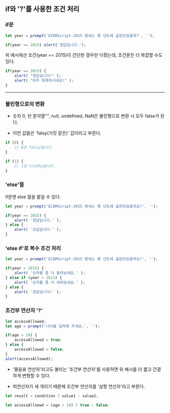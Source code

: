 ## if와 '?'를 사용한 조건 처리

### if문

~~~javascript
let year = prompt('ECMAScript-2015 명세는 몇 년도에 출판되었을까?', '');

if(year == 2015) alert('정답입니다.');
~~~

위 예시에선 조건(year == 2015)이 간단한 경우만 다뤘는데, 조건문은 더 복잡할 수도 있다.

~~~javascript
if(year == 2015) {
    alert( "정답입니다!" );
    alert( "아주 똑똑하시네요!" );
}
~~~

<hr >

### 불린형으로의 변환

- 숫자 0, 빈 문자열"", null, undefined, NaN은 불린형으로 변환 시 모두 false가 된다.

- 이런 값들은 'falsy(거짓 같은)' 값이라고 부른다.

~~~javascript
if (0) {
    // 0은 falsy입니다.
}

if (1) {
    // 1은 truthy입니다.
}
~~~

### 'else'절

if문엔 else 절을 붙일 수 있다.

~~~javascript
let year = prompt('ECAMScript-2015 명세는 몇 년도에 출판되었을까요?', '');

if(year == 2015) {
    alert( '정답입니다.' );
} else {
    alert( '오답입니다.' );
}
~~~

### 'else if'로 복수 조건 처리

~~~javascript
let year = prompt('ECAMScript-2015 명세는 몇 년도에 출판되었을까요?', '');

if(year < 2015) {
    alert( '숫자를 좀 더 올려보세요.' );
} else if (year > 2015) {
    alert( '숫자를 좀 더 내려보세요.' );
} else {
    alert( '정답입니다!' );
}
~~~

### 조건부 연산자 '?'

~~~javascript
let accessAllowed;
let age = prompt('나이를 입력해 주세요.', '');

if(age > 18) {
    accessAllowed = true;
} else {
    accessAllowed = false;
}
alert(accessAllowed);
~~~

- '물음표 연산자'라고도 불리는 '조건부 연산자'를 사용하면 위 예시를 더 짧고 간결하게 변형할 수 있다.

- 피연산자가 세 개이기 때문에 조건부 연산자를 '삼항 연산자'라고 부른다.

~~~javascript
let result = condition ? value1 : value2;
~~~
~~~javascript
let accessAlloewd = (age > 18) ? true : false;
~~~


